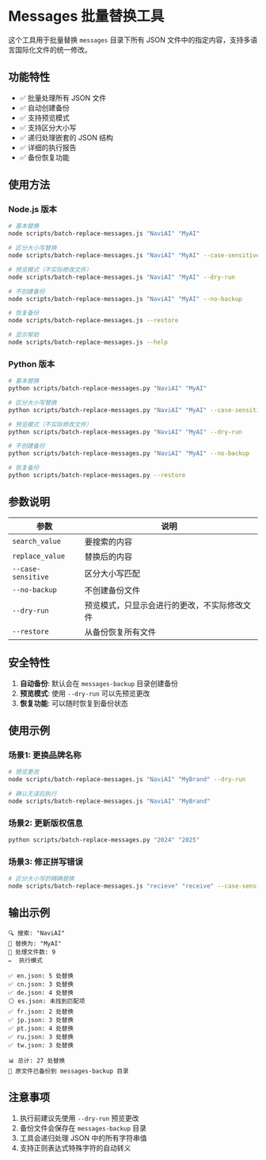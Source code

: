 # Messages 批量替换工具

这个工具用于批量替换 `messages` 目录下所有 JSON 文件中的指定内容，支持多语言国际化文件的统一修改。

## 功能特性

- ✅ 批量处理所有 JSON 文件
- ✅ 自动创建备份
- ✅ 支持预览模式
- ✅ 支持区分大小写
- ✅ 递归处理嵌套的 JSON 结构
- ✅ 详细的执行报告
- ✅ 备份恢复功能

## 使用方法

### Node.js 版本

```bash
# 基本替换
node scripts/batch-replace-messages.js "NaviAI" "MyAI"

# 区分大小写替换
node scripts/batch-replace-messages.js "NaviAI" "MyAI" --case-sensitive

# 预览模式（不实际修改文件）
node scripts/batch-replace-messages.js "NaviAI" "MyAI" --dry-run

# 不创建备份
node scripts/batch-replace-messages.js "NaviAI" "MyAI" --no-backup

# 恢复备份
node scripts/batch-replace-messages.js --restore

# 显示帮助
node scripts/batch-replace-messages.js --help
```

### Python 版本

```bash
# 基本替换
python scripts/batch-replace-messages.py "NaviAI" "MyAI"

# 区分大小写替换
python scripts/batch-replace-messages.py "NaviAI" "MyAI" --case-sensitive

# 预览模式（不实际修改文件）
python scripts/batch-replace-messages.py "NaviAI" "MyAI" --dry-run

# 不创建备份
python scripts/batch-replace-messages.py "NaviAI" "MyAI" --no-backup

# 恢复备份
python scripts/batch-replace-messages.py --restore
```

## 参数说明

| 参数 | 说明 |
|------|------|
| `search_value` | 要搜索的内容 |
| `replace_value` | 替换后的内容 |
| `--case-sensitive` | 区分大小写匹配 |
| `--no-backup` | 不创建备份文件 |
| `--dry-run` | 预览模式，只显示会进行的更改，不实际修改文件 |
| `--restore` | 从备份恢复所有文件 |

## 安全特性

1. **自动备份**: 默认会在 `messages-backup` 目录创建备份
2. **预览模式**: 使用 `--dry-run` 可以先预览更改
3. **恢复功能**: 可以随时恢复到备份状态

## 使用示例

### 场景1: 更换品牌名称
```bash
# 预览更改
node scripts/batch-replace-messages.js "NaviAI" "MyBrand" --dry-run

# 确认无误后执行
node scripts/batch-replace-messages.js "NaviAI" "MyBrand"
```

### 场景2: 更新版权信息
```bash
python scripts/batch-replace-messages.py "2024" "2025"
```

### 场景3: 修正拼写错误
```bash
# 区分大小写的精确替换
node scripts/batch-replace-messages.js "recieve" "receive" --case-sensitive
```

## 输出示例

```
🔍 搜索: "NaviAI"
🔄 替换为: "MyAI"
📁 处理文件数: 9
✏️  执行模式

✅ en.json: 5 处替换
✅ cn.json: 3 处替换
✅ de.json: 4 处替换
⚪ es.json: 未找到匹配项
✅ fr.json: 2 处替换
✅ jp.json: 3 处替换
✅ pt.json: 4 处替换
✅ ru.json: 3 处替换
✅ tw.json: 3 处替换

📊 总计: 27 处替换
💾 原文件已备份到 messages-backup 目录
```

## 注意事项

1. 执行前建议先使用 `--dry-run` 预览更改
2. 备份文件会保存在 `messages-backup` 目录
3. 工具会递归处理 JSON 中的所有字符串值
4. 支持正则表达式特殊字符的自动转义